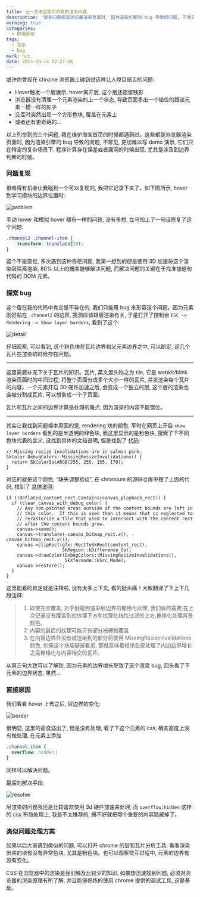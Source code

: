 ```yaml
---
title: 记一次淘宝首页奇葩的渲染问题
description: '很多问题都是浏览器渲染页面时, 因为渲染引擎的 bug 导致的问题, 不常见, 更加难以写 demo 演示, 它们只在特定的复杂场景下, 程序计算存在误差或者漏洞的时候出现, 尤其是涉及到边界判断的时候。'
warning: true
categories:
  - 前端杂烩
tags:
  - 渲染
  - bug
mark: hot
date: 2015-10-14 12:27:18
---
```


或许你曾经在 chrome 浏览器上碰到过这样让人瞠目结舌的问题: 

- Hover触发一个层展示, hover离开后, 这个层还遗留残影
- 浏览器没有清理一个元素渲染的上一个状态, 导致页面多出一个错位的跟该元素一模一样的影子
- 交互时突然出现一个方形色块, 覆盖在元素上
- 或者还有更奇葩的...

<!-- more -->

以上列举到的三个问题, 我在维护淘宝首页的时候都遇到过。这些都是浏览器渲染页面时, 因为渲染引擎的 bug 导致的问题, 不常见, 更加难以写 demo 演示, 它们只在特定的复杂场景下, 程序计算存在误差或者漏洞的时候出现, 尤其是涉及到边界判断的时候。

### 问题复现

很难得有机会让我碰到一个可以复现的, 我把它记录下来了。如下图所示, hover 到学习模块的边界位置时: 

![problem](https://www.barretlee.com/blogimgs/2015/10/14/TB1lEgeJVXXXXamXpXXXXXXXXXX-1012-437.gif)<!--<source src="//img.alicdn.com/tps/TB1lEgeJVXXXXamXpXXXXXXXXXX-1012-437.gif">-->

手动 hover 和模拟 hover 都有一样的问题, 没有多想, 立马加上了一句话修复了这个问题: 

```css
.channel2 .channel-item {
    transform: translateZ(0);
}
```

这个不是直觉, 多次遇到这种奇葩问题, 我第一想到的便是使用 3D 加速将这个渲染层隔离渲染, 80% 以上的概率能够解决问题, 而解决问题的关键在于找准加这句代码的 DOM 元素。

### 探索 bug

这个层在我的代码中肯定是不存在的, 我们只能用 bug 来形容这个问题。因为元素刚好贴在 `.channel2` 的边界, 猜测应该跟层渲染有关, 于是打开了控制台 `ESC -> Rendering -> Show layer borders`, 看到了这个: 

![detail](https://www.barretlee.com/blogimgs/2015/10/14/TB1HCApJVXXXXaqXXXXXXXXXXXX-1012-437.gif)<!--<source src="//img.alicdn.com/tps/TB1HCApJVXXXXaqXXXXXXXXXXXX-1012-437.gif">-->

仔细观察, 可以看到, 这个粉色块在瓦片边界和父元素边界之中, 可以断定, 这几个瓦片在渲染的时候存在问题。

---

这里需要补充下关于瓦片的知识。瓦片, 英文里头称之为 tile, 它是 webkit/blink 渲染页面时的中间过程, 将整个页面分成多个大小一样的瓦片, 并发渲染每个瓦片的内容。一个元素开启 3D 硬件加速之后, 会变成一个独立的层, 这个层的渲染也会被分割成瓦片, 可以想象成一个子页面。

瓦片和瓦片之间的边界计算是处理的难点, 因为渲染的内容不能错位。

---

其实让我找到问题根本原因的是, rendering 块的颜色, 平时在网页上开启 `show layer borders` 看到的是半透明的绿色块, 而这里显示的是粉色块, 搜索了下不同色块代表的含义, 没找到具体的文档说明, 但是找到了 [代码](http://code.google.com/p/chromium/codesearch#chromium/src/cc/debug/debug_colors.cc&q=debug%20borders&sq=package:chromium&l=270): 

```
// Missing resize invalidations are in salmon pink.
SkColor DebugColors::MissingResizeInvalidations() {
  return SkColorSetARGB(255, 255, 155, 170);
}
```

对应的就是这个颜色, “缺失调整验证”, 在 chromium 的源码仓库中搜了上面的代码, 找到了 [具体说明](http://github.com/SaschaMester/delicium/blob/b7bc83c3b107b30453998daadaeee618e417db5a/cc/playback/raster_source_helper.cc#L58-L103): 

```
if (!deflated_content_rect.Contains(canvas_playback_rect)) {
  if (clear_canvas_with_debug_color) {
    // Any non-painted areas outside of the content bounds are left in
    // this color.  If this is seen then it means that cc neglected to
    // rerasterize a tile that used to intersect with the content rect
    // after the content bounds grew.
    canvas->save();
    canvas->translate(-canvas_bitmap_rect.x(), -canvas_bitmap_rect.y());
    canvas->clipRect(gfx::RectToSkRect(content_rect),
                     SkRegion::kDifference_Op);
    canvas->drawColor(DebugColors::MissingResizeInvalidations(),
                      SkXfermode::kSrc_Mode);
    canvas->restore();
  }
}
```

这里能看的肯定就是注释啦, 没有太多上下文, 看的挺头痛！大致翻译了下上下几段注释: 

> 1. 即使完全覆盖, 对于触碰到渲染层边界的栅格化处理, 我们依然需要,在上次记录没有覆盖到的纹理下方和纹理化线性过滤的上方,栅格化处理背景颜色。
> 2. 内容的最后的纹理可能只有部分被栅格覆盖
> 3. 在内容边界外没有被渲染到的部分将使用 MissingResizeInvalidations 颜色, 如果这个块能够被看见, 那就意味着程序忽视处理了内边边界增长之后栅格化与内容相交的瓦片。

从第三句大致可以了解到, 因为元素的边界增长导致了这个渲染 bug, 回头看了下元素的边界状态, 果然...

### 直接原因

我们看看 hover 上去之后, 层边界的变化: 

![border](https://www.barretlee.com/blogimgs/2015/10/14/TB1I7P2JVXXXXc4XFXXXXXXXXXX-1012-437.gif)<!--<source src="//img.alicdn.com/tps/TB1I7P2JVXXXXc4XFXXXXXXXXXX-1012-437.gif">-->

很明显, 这里的高度溢出了, 但是没有处理, 看了下这个元素的 css, 确实高度上没有做处理, 在元素上添加 

```css
.channel-item {
  overflow: hidden；
}
```

同样可以解决问题。

最后的解决手段: 

![resolve](https://www.barretlee.com/blogimgs/2015/10/14/TB18MgrJVXXXXXzXXXXXXXXXXXX-1012-437.gif)<!--<source src="//img.alicdn.com/tps/TB18MgrJVXXXXXzXXXXXXXXXXXX-1012-437.gif">-->

层渲染的问题我还是比较喜欢使用 3d 硬件加速来处理, 而 `overflow:hidden` 这样的 css 布局处理上, 我是不太推荐的, 搞不好就把哪个重要的内容隐藏掉了。

### 类似问题处理方案

如果以后大家遇到类似的问题, 可以打开 chrome 的层和瓦片分析工具, 看看渲染出来的块有没有异常色块, 尤其是粉色块。也可以观察交互过程中, 元素的边界有没有变化。

CSS 在浏览器中的渲染是我们触及比较少的知识, 如果想迅速找到问题, 必须对浏览器的渲染原理有所了解, 并且能够熟练的使用 chrome 提供的调试工具, 这是基础。